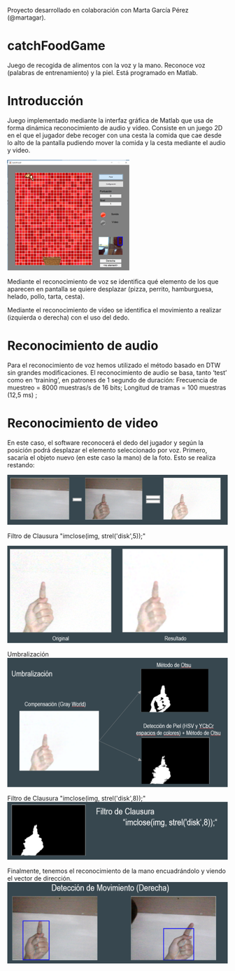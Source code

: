 Proyecto desarrollado en colaboración con Marta García Pérez (@martagar).

# catchFoodGame
Juego de recogida de alimentos con la voz y la mano. Reconoce voz (palabras de entrenamiento) y la piel. Está programado en Matlab.

# Introducción
Juego implementado mediante la interfaz gráfica de Matlab que usa de forma dinámica reconocimiento de audio y vídeo.
Consiste en un juego 2D en el que el jugador debe recoger con una cesta la comida que cae desde lo alto de la pantalla pudiendo mover la comida y la cesta mediante el audio y video.

![img1](/media/img1.png)

Mediante el reconocimiento de voz se identifica qué elemento de los que aparecen en pantalla se quiere desplazar (pizza, perrito, hamburguesa, helado, pollo, tarta, cesta).

Mediante el reconocimiento de vídeo se identifica el movimiento a realizar (izquierda o derecha) con el uso del dedo.

# Reconocimiento de audio

Para el reconocimiento de voz hemos utilizado el método basado en DTW sin grandes modificaciones.
El reconocimiento de audio se basa, tanto ‘test’ como en ‘training’, en patrones de 1 segundo de duración:
	Frecuencia de muestreo = 8000 muestras/s de 16 bits;
	Longitud de tramas = 100 muestras (12,5 ms) ;

# Reconocimiento de video

En este caso, el software reconocerá el dedo del jugador y según la posición podrá desplazar el elemento seleccionado por voz.
Primero, sacaría el objeto nuevo (en este caso la mano) de la foto. Esto se realiza restando:

![img2](/media/img2.png)

Filtro de Clausura 	"imclose(img, strel('disk',5));"

![img3](/media/img3.png)

Umbralización
![img4](/media/img4.png)

Filtro de Clausura 	"imclose(img, strel('disk',8));"
![img5](/media/img5.png)

Finalmente, tenemos el reconocimiento de la mano encuadrándolo y viendo el vector de dirección.
![img6](/media/img6.png)
